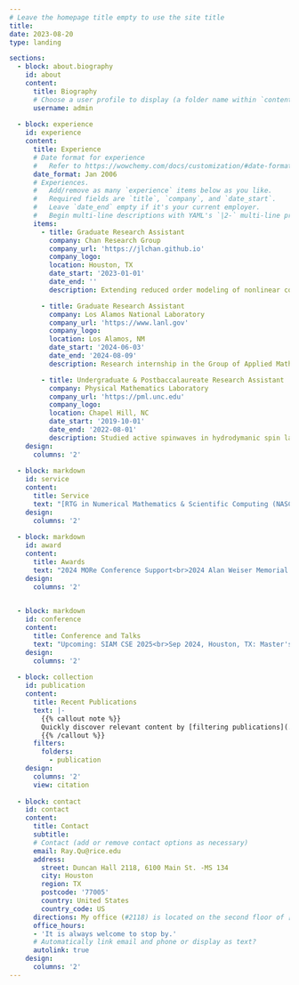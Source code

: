 ```yaml
---
# Leave the homepage title empty to use the site title
title:
date: 2023-08-20
type: landing

sections:
  - block: about.biography
    id: about
    content:
      title: Biography
      # Choose a user profile to display (a folder name within `content/authors/`)
      username: admin
 
  - block: experience
    id: experience
    content:
      title: Experience
      # Date format for experience
      #   Refer to https://wowchemy.com/docs/customization/#date-format
      date_format: Jan 2006
      # Experiences.
      #   Add/remove as many `experience` items below as you like.
      #   Required fields are `title`, `company`, and `date_start`.
      #   Leave `date_end` empty if it's your current employer.
      #   Begin multi-line descriptions with YAML's `|2-` multi-line prefix.
      items:
        - title: Graduate Research Assistant
          company: Chan Research Group
          company_url: 'https://jlchan.github.io'
          company_logo:
          location: Houston, TX
          date_start: '2023-01-01'
          date_end: ''
          description: Extending reduced order modeling of nonlinear conservation laws from finite volume methods to discontinuous Galerkin methods with new hyper reduction techniques.

        - title: Graduate Research Assistant
          company: Los Alamos National Laboratory
          company_url: 'https://www.lanl.gov'
          company_logo:
          location: Los Alamos, NM
          date_start: '2024-06-03'
          date_end: '2024-08-09'
          description: Research internship in the Group of Applied Mathematics and Plasma Physics (T-5). Applied model order reduction to stochastic fintie volume methods for uncertainty quantification in stochastic PDE systems. 

        - title: Undergraduate & Postbaccalaureate Research Assistant
          company: Physical Mathematics Laboratory
          company_url: 'https://pml.unc.edu'
          company_logo: 
          location: Chapel Hill, NC
          date_start: '2019-10-01'
          date_end: '2022-08-01'
          description: Studied active spinwaves in hydrodymanic spin lattices (HSLs) with theoretical development and numerical experiments.
    design:
      columns: '2'
    
  - block: markdown
    id: service
    content:
      title: Service
      text: "[RTG in Numerical Mathematics & Scientific Computing (NASC)](https://rtg-nasc.rice.edu/) <br> 2023-2024, Rice CMOR Grad Seminar Chair<br>CMOR 527 Discontinous Galerkin methods (SP 24, Grader)<br>CMOR 302 Matrix Analysis (FA 23, Teaching Assistant)<br>CAAM 382 Stochastic Models (SP 23, Grader)<br>CAAM 378 Intro to OR and Optimization (FA 22, Grader)"
    design:  
      columns: '2'
    
  - block: markdown
    id: award
    content:
      title: Awards
      text: "2024 MORe Conference Support<br>2024 Alan Weiser Memorial Travel Award<br>2021 UNC Summer Graduation Scholarship"
    design:  
      columns: '2'

   
  - block: markdown
    id: conference
    content:
      title: Conference and Talks
      text: "Upcoming: SIAM CSE 2025<br>Sep 2024, Houston, TX: Master's Thesis Defense (talk)<br>Sep 2024, La Jolla, CA: Model Order Reduction and Surrogate Modeling ([poster](uploads/Poster_MORe24.pdf))<br>Jul 2024, Vancouver, Canada: WCCM-PANACM ([talk](uploads/WCCM_2024.pdf))<br>Apr 2024, Houston, TX: RTG-NASC Ranch Retreat (talk)<br>Mar 2024, Houston, TX: Finite Element Rodeo ([talk](uploads/Finite_Element_Rodeo_24.pdf), [photo](https://ferodeo2024.rice.edu/photos), [news](https://engineering.rice.edu/news/finite-element-rodeo-returns-rice))<br>Feb 2024, Houston, TX: CMOR Grad Seminar (talk)<br>Nov 2023, Lafayette, LA: SIAM TX-LA 6th Annual Meeting (poster)<br>Oct 2023, Houston, TX: RTG-NASC Annual Workshop (poster)<br>Mar 2023, College Station, TX: Finite Element Rodeo<br>Nov 2022, Houston, TX: SIAM TX-LA 5th Annual Meeting"
    design:  
      columns: '2'
 
  - block: collection
    id: publication
    content:
      title: Recent Publications
      text: |-
        {{% callout note %}}
        Quickly discover relevant content by [filtering publications](./publication/).
        {{% /callout %}}
      filters:
        folders:
          - publication
    design:
      columns: '2'
      view: citation
 
  - block: contact
    id: contact
    content:
      title: Contact
      subtitle:
      # Contact (add or remove contact options as necessary)
      email: Ray.Qu@rice.edu
      address:
        street: Duncan Hall 2118, 6100 Main St. -MS 134
        city: Houston
        region: TX
        postcode: '77005'
        country: United States
        country_code: US
      directions: My office (#2118) is located on the second floor of [Anne and Charles Duncan Hall](https://www.cs.rice.edu/~keith/DuncanHall/).
      office_hours:
      - 'It is always welcome to stop by.'
      # Automatically link email and phone or display as text?
      autolink: true
    design:
      columns: '2'
---
```

